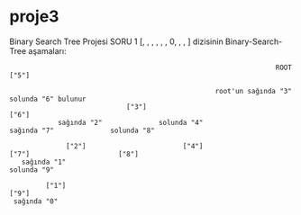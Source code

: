 # proje3
Binary Search Tree Projesi
SORU 1
[, , , , , , 0, , , ] dizisinin Binary-Search-Tree aşamaları:

                                                                      ROOT ["5"]
                    
                                                       root'un sağında "3" solunda "6" bulunur
                                 ["3"]                                                                               ["6"] 
                sağında "2"              solunda "4"                                                 sağında "7"              solunda "8" 
                
                  ["2"]                        ["4"]                                                     ["7"]                      ["8"]
       sağında "1"                                                                                                                  solunda "9" 
       
             ["1"]                                                                                                                          ["9"]
     sağında "0"

